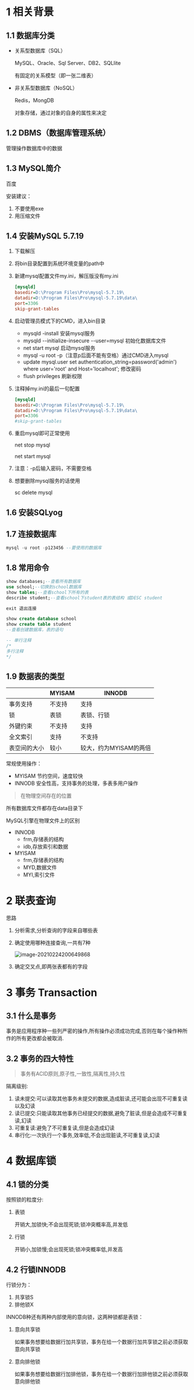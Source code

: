 # 1 相关背景

## 1.1 数据库分类

- 关系型数据库（SQL）

  MySQL、Oracle、Sql Server、DB2、SQLlite

  有固定的关系模型（即一张二维表）

- 非关系型数据库（NoSQL）

  Redis，MongDB

  对象存储，通过对象的自身的属性来决定



## 1.2 DBMS（数据库管理系统）

管理操作数据库中的数据

## 1.3 MySQL简介

百度



安装建议：

1. 不要使用exe
2. 用压缩文件



## 1.4 安装MySQL 5.7.19

1. 下载解压

2. 将bin目录配置到系统环境变量的path中

3. 新建mysql配置文件my.ini，解压版没有my.ini

   ``` ini
   [mysqld]
   basedir=D:\Program Files\Pro\mysql-5.7.19\
   datadir=D:\Program Files\Pro\mysql-5.7.19\data\
   port=3306
   skip-grant-tables
   ```

4. 启动管理员模式下的CMD，进入bin目录

   - mysqld -install 安装mysql服务
   - mysqld --initialize-insecure --user=mysql 初始化数据库文件
   - net start mysql 启动mysql服务
   - mysql -u root -p（注意p后面不能有空格）通过CMD进入mysql
   - update mysql.user set authentication_string=password('admin') where user='root' and Host='localhost'; 修改密码
   - flush privileges 刷新权限

5. 注释掉my.ini的最后一句配置

   ``` ini
   [mysqld]
   basedir=D:\Program Files\Pro\mysql-5.7.19\
   datadir=D:\Program Files\Pro\mysql-5.7.19\data\
   port=3306
   #skip-grant-tables
   ```

6. 重启mysql即可正常使用

   net stop mysql

   net start mysql

7. 注意：-p后输入密码，不需要空格

8. 想要删除mysql服务的话使用 

   sc delete mysql



## 1.6 安装SQLyog

## 1.7 连接数据库

``` sql
mysql -u root -p123456 --要使用的数据库
```

## 1.8 常用命令

``` sql
show databases;--查看所有数据库
use school;--切换到school数据库
show tables;--查看school下所有的表
describe student;--查看school下student表的表结构 或DESC student

exit 退出连接

show create database school
show create table student
--查看创建数据库，表的语句

-- 单行注释
/*
多行注释
*/
```

## 1.9 数据表的类型

|              | MYISAM | INNODB                 |
| ------------ | ------ | ---------------------- |
| 事务支持     | 不支持 | 支持                   |
| 锁           | 表锁   | 表锁、行锁             |
| 外键约束     | 不支持 | 支持                   |
| 全文索引     | 支持   | 不支持                 |
| 表空间的大小 | 较小   | 较大，约为MYISAM的两倍 |

常规使用操作：

- MYISAM 节约空间，速度较快
- INNODB 安全性高，支持事务的处理，多表多用户操作

> 在物理空间存在的位置

所有数据库文件都存在data目录下

MySQL引擎在物理文件上的区别

- INNODB
  - frm,存储表的结构
  - idb,存放索引和数据
- MYISAM
  - frm,存储表的结构
  - MYD,数据文件
  - MYI,索引文件



# 2 联表查询

思路

1. 分析需求,分析查询的字段来自哪些表

2. 确定使用哪种连接查询,一共有7种

   ![image-20210224200649868](C:\Users\10645\Desktop\MarkDown\MySql.assets\image-20210224200649868.png)

3. 确定交叉点,即两张表都有的字段



# 3 事务 Transaction

## 3.1 什么是事务

事务是应用程序种一些列严密的操作,所有操作必须成功完成,否则在每个操作种所作的所有更改都会被取消.

## 3.2 事务的四大特性

> 事务有ACID原则,原子性,一致性,隔离性,持久性

隔离级别:

1. 读未提交:可以读取其他事务未提交的数据,造成脏读,还可能会出现不可重复读以及幻读
2. 读已提交:只能读取其他事务已经提交的数据,避免了脏读,但是会造成不可重复读,幻读
3. 可重复读:避免了不可重复读,但是会造成幻读
4. 串行化:一次执行一个事务,效率低,不会出现脏读,不可重复读,幻读



# 4 数据库锁

## 4.1 锁的分类

按照锁的粒度分:

1. 表锁

   开销大,加锁快;不会出现死锁;锁冲突概率高,并发低

2. 行锁

   开销小,加锁慢;会出现死锁;锁冲突概率低,并发高

## 4.2 行锁INNODB

行锁分为：

1. 共享锁S
2. 排他锁X

INNODB种还有两种内部使用的意向锁，这两种锁都是表锁：

1. 意向共享锁

   如果事务想要给数据行加共享锁，事务在给一个数据行加共享锁之前必须获取意向共享锁

2. 意向排他锁

   如果事务想要给数据行加排他锁，事务在给一个数据行加排他锁之前必须获取意向排他锁